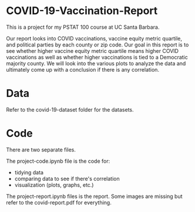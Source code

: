 # COVID-19-Vaccination-Report
This is a project for my PSTAT 100 course at UC Santa Barbara.

Our report looks into COVID vaccinations, vaccine equity metric quartile, and political parties by each county or zip code. Our goal in this report is to see whether higher vaccine equity metric quartile means higher COVID vaccinations as well as whether higher vaccinations is tied to a Democratic majority county. We will look into the various plots to analyze the data and ultimately come up with a conclusion if there is any correlation.

# Data
Refer to the covid-19-dataset folder for the datasets.

# Code
There are two separate files. 

The project-code.ipynb file is the code for:
- tidying data
- comparing data to see if there's correlation
- visualization (plots, graphs, etc.)

The project-report.ipynb files is the report. Some images are missing but refer to the covid-report.pdf for everything.

